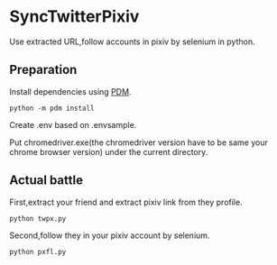 # SyncTwitterPixiv
Use extracted URL,follow accounts in pixiv by selenium in python.

## Preparation
Install dependencies using [PDM](https://pdm.fming.dev/latest/).

    python -m pdm install

Create .env based on .envsample.


Put chromedriver.exe(the chromedriver version have to be same your chrome browser version) under the current directory.
## Actual battle
First,extract your friend and extract pixiv link from they profile.

    python twpx.py

Second,follow they in your pixiv account by selenium.

    python pxfl.py